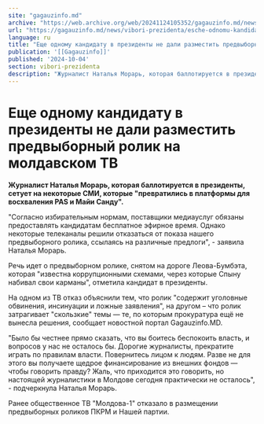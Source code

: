 ```yaml
---
site: "gagauzinfo.md"
archive: "https://web.archive.org/web/20241124105352/gagauzinfo.md/news/vibori-prezidenta/esche-odnomu-kandidatu-v-prezidenti-ne-dali-razmestit-predvibornii-rolik-na-moldavskom-tv"
url: "https://gagauzinfo.md/news/vibori-prezidenta/esche-odnomu-kandidatu-v-prezidenti-ne-dali-razmestit-predvibornii-rolik-na-moldavskom-tv"
language: ru
title: "Еще одному кандидату в президенты не дали разместить предвыборный ролик на молдавском ТВ"
publication: '[[Gagauzinfo]]'
published: '2024-10-04'
section: vibori-prezidenta
description: "Журналист Наталья Морарь, которая баллотируется в президенты, сетует на некоторые СМИ, которые \"превратились в платформы для восхваления PAS и Майи Санду\"."
---
```


# Еще одному кандидату в президенты не дали разместить предвыборный ролик на молдавском ТВ

**Журналист Наталья Морарь, которая баллотируется в президенты, сетует на некоторые СМИ, которые "превратились в платформы для восхваления PAS и Майи Санду".**

"Согласно избирательным нормам, поставщики медиауслуг обязаны предоставлять кандидатам бесплатное эфирное время. Однако некоторые телеканалы решили отказаться от показа нашего предвыборного ролика, ссылаясь на различные предлоги", - заявила Наталья Морарь.

Речь идет о предвыборном ролике, снятом на дороге Леова-Бумбэта, которая "известна коррупционными схемами, через которые Спыну набивал свои карманы", отметила кандидат в президенты.

На одном из ТВ отказ объяснили тем, что ролик "содержит уголовные обвинения, инсинуации и ложные заявления", на другом – что ролик затрагивает "скользкие" темы — те, по которым прокуратура ещё не вынесла решения, сообщает новостной портал Gagauzinfo.MD.

"Было бы честнее прямо сказать, что вы боитесь беспокоить власть, и вопросов у нас не осталось бы. Дорогие журналисты, прекратите играть по правилам власти. Повернитесь лицом к людям. Разве не для этого вы получаете щедрое финансирование из внешних фондов — чтобы говорить правду? Жаль, что приходится это говорить, но настоящей журналистики в Молдове сегодня практически не осталось", - подчеркнула Наталья Морарь.

Ранее общественное ТВ "Молдова-1" отказало в размещении предвыборных роликов ПКРМ и Нашей партии.